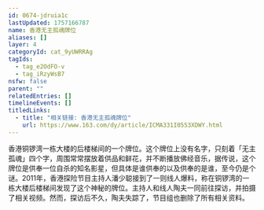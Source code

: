 ```yaml
---
id: 0674-jdruia1c
lastUpdated: 1757166787
name: 香港无主孤魂牌位
aliases: []
layer: 4
categoryId: cat_9yUWRRAg
tagIds:
  - tag_e2OdFO-v
  - tag_iRzyWsB7
nsfw: false
parent: ""
relatedEntries: []
timelineEvents: []
titledLinks:
  - title: "相关链接: 香港无主孤魂牌位"
    url: https://www.163.com/dy/article/ICMA331I0553XDWY.html
---
```


香港铜锣湾一栋大楼的后楼梯间的一个牌位。这个牌位上没有名字，只刻着「无主孤魂」四个字，周围常常摆放着供品和鲜花，并不断播放佛经音乐，据传说，这个牌位是供奉一位自杀的知名影星，但具体是谁供奉的以及供奉的是谁，至今仍是个谜。2011年，香港探险节目主持人潘少聪接到了一则线人爆料，称在铜锣湾的一栋大楼后楼梯间发现了这个神秘的牌位。主持人和线人陶夫一同前往探访，并拍摄了相关视频。然而，探访后不久，陶夫失踪了，节目组也删除了所有相关资料。